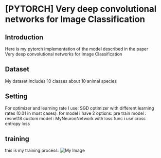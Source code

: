 #  [PYTORCH] Very deep convolutional networks for Image Classification
## Introduction
Here is my pytorch implementation of the model described in the paper Very deep convolutional networks for Image Classification 
## Dataset
My dataset includes 10 classes about 10 animal species 
## Setting
 For optimizer and learning rate I use:
SGD optimizer with different learning rates (0.01 in most cases).
for model i have 2 options:
pre train model : resnet18 
custom model : MyNeuronNetwork
with loss func i use cross entropy loss
## training
this is my training process: 
![My Image](./images/img.png)
